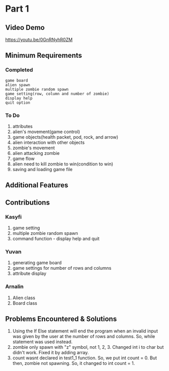 # Part 1

## Video Demo

https://youtu.be/0GnRNyhR0ZM

## Minimum Requirements

### Completed

    game board
    alien spawn
    multiple zombie random spawn
    game setting(row, column and number of zombie)
    display help
    quit option

### To Do
    
1. attributes
2. alien's movement(game control)
3. game objects(health packet, pod, rock, and arrow)
4. alien interaction with other objects
5. zombie's movement
6. alien attacking zombie
7. game flow
8. alien need to kill zombie to win(condition to win)
9. saving and loading game file

## Additional Features

## Contributions

### Kasyfi

1. game setting
2. multiple zombie random spawn
3. command function - display help and quit

### Yuvan

1. generating game board
2. game settings for number of rows and columns
3. attribute display

### Arnalin

1. Alien class
2. Board class

## Problems Encountered & Solutions

1. Using the If Else statement will end the program when an invalid input was given by the user at the number of rows and columns. So, while statement was used instead.
2. zombie only spawn with "z" symbol, not 1, 2, 3. Changed int i to char but didn't work. Fixed it by adding array.
3. count wasnt declared in test1_1 function. So, we put int count = 0. But then, zombie not spawning. So, it changed to int count = 1.
